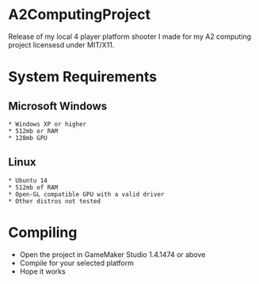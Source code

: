 A2ComputingProject
==================

Release of my local 4 player platform shooter I made for my A2 computing project licensesd under MIT/X11.

System Requirements
===================
  Microsoft Windows
  -----------------
    * Windows XP or higher
    * 512mb or RAM
    * 128mb GPU
    
  Linux
  -----
    * Ubuntu 14
    * 512mb of RAM
    * Open-GL compatible GPU with a valid driver
    * Other distros not tested

Compiling
=========
- Open the project in GameMaker Studio 1.4.1474 or above
- Compile for your selected platform
- Hope it works


